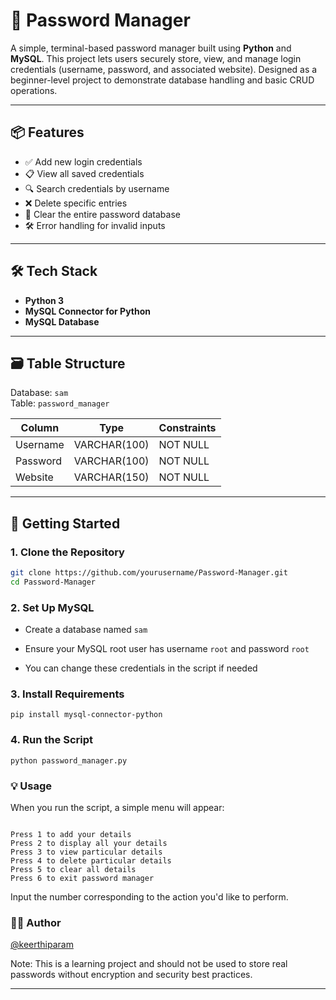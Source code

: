 # 🔐 Password Manager

A simple, terminal-based password manager built using **Python** and **MySQL**. This project lets users securely store, view, and manage login credentials (username, password, and associated website). Designed as a beginner-level project to demonstrate database handling and basic CRUD operations.

---

## 📦 Features

- ✅ Add new login credentials
- 📋 View all saved credentials
- 🔍 Search credentials by username
- ❌ Delete specific entries
- 🧹 Clear the entire password database
- 🛠️ Error handling for invalid inputs

---

## 🛠️ Tech Stack

- **Python 3**
- **MySQL Connector for Python**
- **MySQL Database**

---

## 🗃️ Table Structure

Database: `sam`  
Table: `password_manager`

| Column   | Type         | Constraints      |
|----------|--------------|------------------|
| Username | VARCHAR(100) | NOT NULL         |
| Password | VARCHAR(100) | NOT NULL         |
| Website  | VARCHAR(150) | NOT NULL         |

---

## 🚀 Getting Started

### 1. Clone the Repository

```bash
git clone https://github.com/yourusername/Password-Manager.git
cd Password-Manager
```

### 2. Set Up MySQL

- Create a database named ```sam```

- Ensure your MySQL root user has username ```root``` and password ```root```

- You can change these credentials in the script if needed

### 3. Install Requirements

```pip install mysql-connector-python```

### 4. Run the Script

``` python password_manager.py ```

### 💡 Usage

When you run the script, a simple menu will appear:

```Welcome to password manager :)

Press 1 to add your details
Press 2 to display all your details
Press 3 to view particular details
Press 4 to delete particular details
Press 5 to clear all details
Press 6 to exit password manager
```

Input the number corresponding to the action you'd like to perform.

### 🧑‍💻 Author

[@keerthiparam](https://www.github.com/keerthiparam)

Note: This is a learning project and should not be used to store real passwords without encryption and security best practices.

---
